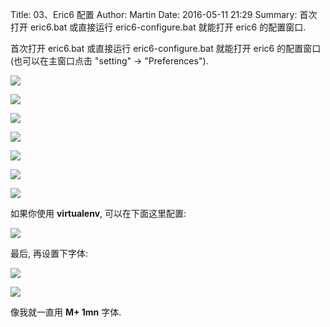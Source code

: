 Title: 03、Eric6 配置
Author: Martin
Date: 2016-05-11 21:29
Summary: 首次打开 eric6.bat 或直接运行 eric6-configure.bat 就能打开 eric6 的配置窗口.

首次打开 eric6.bat 或直接运行 eric6-configure.bat 就能打开 eric6 的配置窗口 (也可以在主窗口点击 "setting" \-\> "Preferences").

![](http://i64.tinypic.com/opobjc.jpg)

![](http://i65.tinypic.com/2aj42zd.jpg)

![](http://i68.tinypic.com/mkiwaq.jpg)

![](http://i68.tinypic.com/b3wrvn.jpg)

![](http://i66.tinypic.com/2qm0js9.jpg)

![](http://i67.tinypic.com/33pfyhs.jpg)

![](http://i64.tinypic.com/28k6lbr.jpg)

如果你使用 **virtualenv**, 可以在下面这里配置:

![](http://i66.tinypic.com/346ouar.jpg)

最后, 再设置下字体:

![](http://i64.tinypic.com/6gdhyw.jpg)

![](http://i66.tinypic.com/4ghu2h.jpg)

像我就一直用 **M+ 1mn** 字体.
